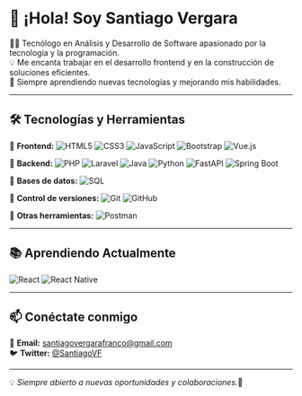 # 👋 ¡Hola! Soy Santiago Vergara

👨‍💻 Tecnólogo en Análisis y Desarrollo de Software apasionado por la tecnología y la programación.  
💡 Me encanta trabajar en el desarrollo frontend y en la construcción de soluciones eficientes.  
🚀 Siempre aprendiendo nuevas tecnologías y mejorando mis habilidades.  

---

## 🛠️ Tecnologías y Herramientas

🔹 **Frontend:** ![HTML5](https://img.shields.io/badge/HTML5-E34F26?style=for-the-badge&logo=html5&logoColor=white)
![CSS3](https://img.shields.io/badge/CSS3-1572B6?style=for-the-badge&logo=css3&logoColor=white)
![JavaScript](https://img.shields.io/badge/JavaScript-F7DF1E?style=for-the-badge&logo=javascript&logoColor=black)
![Bootstrap](https://img.shields.io/badge/Bootstrap-7952B3?style=for-the-badge&logo=bootstrap&logoColor=white)
![Vue.js](https://img.shields.io/badge/Vue.js-35495E?style=for-the-badge&logo=vuedotjs&logoColor=4FC08D)

🔹 **Backend:** ![PHP](https://img.shields.io/badge/PHP-777BB4?style=for-the-badge&logo=php&logoColor=white)
![Laravel](https://img.shields.io/badge/Laravel-FF2D20?style=for-the-badge&logo=laravel&logoColor=white)
![Java](https://img.shields.io/badge/Java-007396?style=for-the-badge&logo=java&logoColor=white)
![Python](https://img.shields.io/badge/Python-3776AB?style=for-the-badge&logo=python&logoColor=white)
![FastAPI](https://img.shields.io/badge/FastAPI-009688?style=for-the-badge&logo=fastapi&logoColor=white)
![Spring Boot](https://img.shields.io/badge/Spring_Boot-6DB33F?style=for-the-badge&logo=springboot&logoColor=white)

🔹 **Bases de datos:** ![SQL](https://img.shields.io/badge/SQL-4479A1?style=for-the-badge&logo=mysql&logoColor=white)

🔹 **Control de versiones:** ![Git](https://img.shields.io/badge/Git-F05032?style=for-the-badge&logo=git&logoColor=white)
![GitHub](https://img.shields.io/badge/GitHub-181717?style=for-the-badge&logo=github&logoColor=white)

🔹 **Otras herramientas:** ![Postman](https://img.shields.io/badge/Postman-FF6C37?style=for-the-badge&logo=postman&logoColor=white)  

---

## 📚 Aprendiendo Actualmente  

![React](https://img.shields.io/badge/React-20232A?style=for-the-badge&logo=react&logoColor=61DAFB)
![React Native](https://img.shields.io/badge/React_Native-20232A?style=for-the-badge&logo=react&logoColor=61DAFB)    

---

## 📫 Conéctate conmigo  

📧 **Email:** santiagovergarafranco@gmail.com  
🐦 **Twitter:** [@SantiagoVF](https://twitter.com/SantiagoVe43235) 

---

💡 *Siempre abierto a nuevas oportunidades y colaboraciones.*🚀  

<!---
kaisser37/kaisser37 is a ✨ special ✨ repository because its `README.md` (this file) appears on your GitHub profile.
You can click the Preview link to take a look at your changes.
--->
